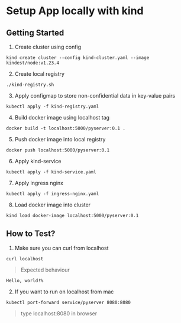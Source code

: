 # Setup App locally with kind

## Getting Started

1. Create cluster using config
```
kind create cluster --config kind-cluster.yaml --image kindest/node:v1.23.4
```

2. Create local registry
```
./kind-registry.sh
```

3. Apply configmap to store non-confidential data in key-value pairs
``` 
kubectl apply -f kind-registry.yaml
```

4. Build docker image using localhost tag
```
docker build -t localhost:5000/pyserver:0.1 .  
```

5. Push docker image into local registry
```
docker push localhost:5000/pyserver:0.1
```

6. Apply kind-service
```
kubectl apply -f kind-service.yaml
```

7. Apply ingress nginx
``` 
kubectl apply -f ingress-nginx.yaml
```

8. Load docker image into cluster
```
kind load docker-image localhost:5000/pyserver:0.1
```
## How to Test?

1. Make sure you can curl from localhost
```
curl localhost
```

> Expected behaviour

```
Hello, world!%
```

2. If you want to run on localhost from mac 

```
kubectl port-forward service/pyserver 8080:8080
```

> type localhost:8080 in browser